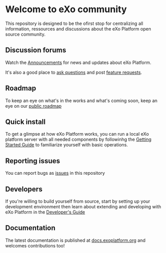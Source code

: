 # Welcome to eXo community

This repository is designed to be the ofirst stop for centralizing all information, ressources and discussions about the eXo Platform  open source community.

## Discussion forums

 Watch the [Announcements](https://github.com/exoplatform/exo-community/discussions/categories/announcements) for news and updates about eXo Platform.
 
 It's also a good place to [ask questions](https://github.com/exoplatform/exo-community/discussions/categories/general) and post [feature requests](https://github.com/exoplatform/exo-community/discussions/categories/ideas).

## Roadmap

To keep an eye on what's in the works and what's coming soon, keep an eye on our [public roadmap](https://github.com/orgs/exoplatform/projects/2)

## Quick install

To get a glimpse at how eXo Platform works, you can run a local eXo platform server with all needed components by followinhg the [Getting Started Guide](https://docs.exoplatform.org/en/latest/GettingStartedeXoCommunity.html) to familiarize yourself with basic operations.

## Reporting issues

You can report bugs as [issues](https://github.com/exoplatform/exo-community/issues) in this repository

## Developers

If you're willing to build yourself from source, start by setting up your development environment then learn about extending and developing with eXo Platform in the [Developer's Guide](https://docs.exoplatform.org/en/latest/GetStarted.html)

## Documentation 

The latest documentation is published at [docs.exoplatform.org](https://docs.exoplatform.org/en/latest/) and welcomes contributions too!
